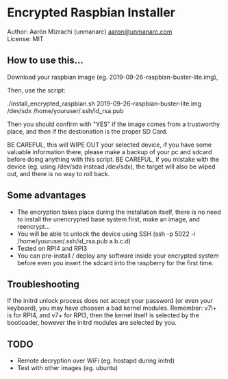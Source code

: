 # Encrypted Raspbian Installer
  
Author: Aarón Mizrachi (unmanarc) <aaron@unmanarc.com>  
License: MIT
  
## How to use this...
  
Download your raspbian image (eg. 2019-09-26-raspbian-buster-lite.img), 
  
Then, use the script:

./install_encrypted_raspbian.sh 2019-09-26-raspbian-buster-lite.img /dev/sdx /home/youruser/.ssh/id_rsa.pub
  
Then you should confirm with "YES" if the image comes from a trustworthy place, and then if the destionation is the proper SD Card. 
  
BE CAREFUL, this will WIPE OUT your selected device, if you have some valuable information there, please make a backup of your pc and sdcard before doing anything with this script.
BE CAREFUL, if you mistake with the device (eg. using /dev/sda instead /dev/sdx), the target will also be wiped out, and there is no way to roll back.

## Some advantages

- The encryption takes place during the installation itself, there is no need to install the unencrypted base system first, make an image, and reencrypt...
- You will be able to unlock the device using SSH (ssh -p 5022 -i /home/youruser/.ssh/id_rsa.pub a.b.c.d)
- Tested on RPI4 and RPI3
- You can pre-install / deploy any software inside your encrypted system before even you insert the sdcard into the raspberry for the first time.

## Troubleshooting

If the initrd unlock process does not accept your password (or even your keyboard), you may have choosen a bad kernel modules. Remember: v7l+ is for RPI4, and v7+ for RPI3, then the kernel itself is selected by the bootloader, however the initrd modules are selected by you.

## TODO

- Remote decryption over WiFi (eg. hostapd during initrd)
- Test with other images (eg. ubuntu)

